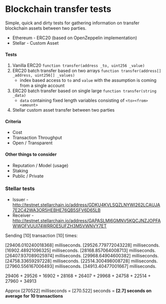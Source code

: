 # Blockchain transfer tests

Simple, quick and dirty tests for gathering information on transfer blockchain assets between two parties.

* Ethereum - ERC20 (based on OpenZeppelin implementation)
* Stellar - Custom Asset

#### Tests

1) Vanilla ERC20 `function transfer(address _to, uint256 _value)`
2) ERC20 batch transfer based on two arrays `function transfer(address[] _address, uint256[] _values)`
    - index based access to `to` and `value` with the assumption is coming from a single account
3) ERC20 batch transfer based on single large `function transfer(string _data)`
    - `data` containing fixed length variables consisting of `<to><from><amount>`
4) Stellar custom asset transfer between two parties

#### Criteria

* Cost
* Transaction Throughput
* Open / Transparent

#### Other things to consider

* Reputation / Model (usage)
* Staking
* Public / Private

### Stellar tests

 - Issuer - http://testnet.stellarchain.io/address/GDKU4KVLSQZLNYWI262LCAUJA7E2C42WA3OR5HEBHE76QB5SFV6D65LB
 - Receiver - http://testnet.stellarchain.io/address/GAPASLMI6GMNV5KQCJNZJOPFAWWOFVUUI74WRROE5UFZH3M5VWNVY7ET

Sending [10] transaction [10] times:

[29406.010240018368] milliseconds.
[29526.779772043228] milliseconds.
[16902.48921096325] milliseconds.
[28168.857064008713] milliseconds.
[26407.937089025974] milliseconds.
[29968.64904600382] milliseconds.
[24758.33659297228] milliseconds.
[22514.300498008728] milliseconds.
[27960.556167006493] milliseconds.
[34913.40477001667] milliseconds.


29406 + 29526 + 16902 + 28168 + 26407 + 29968 + 24758 + 22514 + 27960 + 34913

Approx [270522] milliseconds = [270.522] seconds = **[2.7] seconds on average for 10 transactions**
